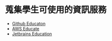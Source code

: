 # 蒐集學生可使用的資訊服務

- [Github Educaton](https://education.github.com/)
- [AWS Educate](https://aws.amazon.com/tw/education/awseducate/)
- [Jetbrains Education](https://www.jetbrains.com/community/education/#students)